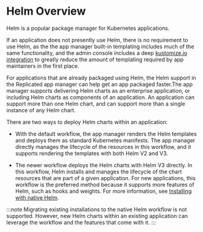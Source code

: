 # Helm Overview

Helm is a popular package manager for Kubernetes applications.

If an application does not presently use Helm, there is no requirement to use Helm, as the the app manager built-in templating includes much of the same functionality, and the admin console includes a deep [kustomize.io integration](../enterprise/updating-patching-with-kustomize) to greatly reduce the amount of templating required by app maintainers in the first place.

For applications that are already packaged using Helm, the Helm support in the Replicated app manager can help get an app packaged faster.The app manager supports delivering Helm charts as an enterprise application, or including Helm charts as components of an application. An application can support more than one Helm chart, and can support more than a single instance of any Helm chart.

There are two ways to deploy Helm charts within an application:

* With the default workflow, the app manager renders the Helm templates and deploys them as standard Kubernetes manifests. The app manager directly manages the lifecycle of the resources in this workflow, and it supports rendering the templates with both Helm V2 and V3.

* The newer workflow deploys the Helm charts with Helm V3 directly. In this workflow, Helm installs and manages the lifecycle of the chart resources that are part of a given application. For new applications, this workflow is the preferred method because it supports more features of Helm, such as hooks and weights. For more information, see [Installing with native Helm](helm-installing-native-helm).

:::note
Migrating existing installations to the native Helm workflow is not supported. However, new Helm charts within an existing application can leverage the workflow and the features that come with it.
:::
